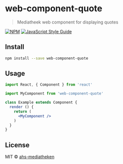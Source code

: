 # web-component-quote

> Mediatheek web component for displaying quotes

[![NPM](https://img.shields.io/npm/v/web-component-quote.svg)](https://www.npmjs.com/package/web-component-quote) [![JavaScript Style Guide](https://img.shields.io/badge/code_style-standard-brightgreen.svg)](https://standardjs.com)

## Install

```bash
npm install --save web-component-quote
```

## Usage

```jsx
import React, { Component } from 'react'

import MyComponent from 'web-component-quote'

class Example extends Component {
  render () {
    return (
      <MyComponent />
    )
  }
}
```

## License

MIT © [ahs-mediatheken](https://github.com/ahs-mediatheken)
